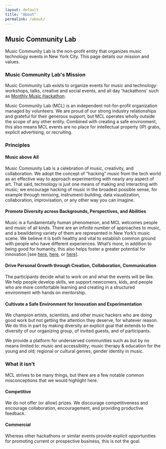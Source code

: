 ```yaml
---
layout: default
title: "About"
permalink: /about/
---
```


## Music Community Lab

Music Community Lab is the non-profit entity that organizes music technology events in New York City. This page details our mission and values.


### Music Community Lab's Mission

Music Community Lab exists to organize events for music and technology: workshops, talks, creative and social events, and all day 'hackathons' such as [Monthly Music Hackathon](http://www.monthlymusichackathon.org).

Music Community Lab (MCL) is an independent not-for-profit organization managed by volunteers. We are proud of our strong industry relationships and grateful for their generous support, but MCL operates wholly outside the scope of any other entity. Combined with creating a safe environment, this also means MCL events are no place for intellectual property (IP) grabs, explicit advertising, or recruiting.

### Principles

#### Music above All

Music Community Lab is a celebration of music, creativity, and collaboration. We adopt the concept of “hacking” music from the tech world as an effective way to approach experimenting with nearly any aspect of art. That said, technology is just one means of making and interacting with music; we encourage hacking of music in the broadest possible sense, for example through remixing, instrument-building, data visualization, collaboration, improvisation, or any other way you can imagine.

#### Promote Diversity across Backgrounds, Perspectives, and Abilities

Music is a fundamentally human phenomenon, and MCL welcomes people and music of all kinds. There are an infinite number of approaches to music, and a bewildering variety of them are represented in New York’s music scene. We believe it is both healthy and vital to establish common ground with people who have different experiences. What’s more, in addition to being good for humanity, this also helps foster a greater potential for innovation [see 
[here](https://hbr.org/2016/11/why-diverse-teams-are-smarter),
[here](https://hbr.org/2016/09/diverse-teams-feel-less-comfortable-and-thats-why-they-perform-better),
or [here](https://hbr.org/2017/03/teams-solve-problems-faster-when-theyre-more-cognitively-diverse)].

#### Drive Personal Growth through Creation, Collaboration, Communication

The participants decide what to work on and what the events will be like. We help people develop skills, we support newcomers, kids, and people who are more comfortable learning and creating in a structured environment with hands on mentorship.

#### Cultivate a Safe Environment for Innovation and Experimentation

We champion artists, scientists, and other music hackers who are doing good work but not getting the attention they deserve, for whatever reason. We do this in part by making diversity an explicit goal that extends to  the diversity of our organizing group, of invited guests, and of participants.

We provide a platform for underserved communities such as but by no means limited to: music and accessibility; music therapy & education for the young and old; regional or cultural genres; gender identity in music.

### What it isn’t

MCL strives to be many things, but there are a few notable common misconceptions that we would highlight here.

#### Competitive

We do not offer (or allow) prizes. We discourage competitiveness and encourage collaboration, encouragement, and providing
productive feedback.

#### Commercial

Whereas other hackathons or similar events provide explicit opportunities for promoting current or prospective business,
this is not the goal.